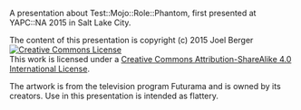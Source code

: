 A presentation about Test::Mojo::Role::Phantom, first presented at YAPC::NA 2015 in Salt Lake City.

The content of this presentation is copyright (c) 2015 Joel Berger
<a rel="license" href="http://creativecommons.org/licenses/by-sa/4.0/"><img alt="Creative Commons License" style="border-width:0" src="https://i.creativecommons.org/l/by-sa/4.0/88x31.png" /></a><br />This work is licensed under a <a rel="license" href="http://creativecommons.org/licenses/by-sa/4.0/">Creative Commons Attribution-ShareAlike 4.0 International License</a>.

The artwork is from the television program Futurama and is owned by its creators. Use in this presentation is intended as flattery.
